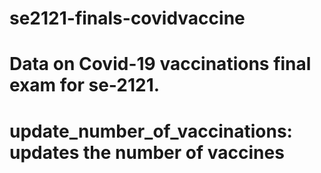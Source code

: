 # se2121-finals-covidvaccine
# Data on Covid-19 vaccinations final exam for se-2121.

# update_number_of_vaccinations: updates the number of vaccines 